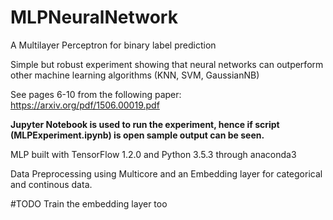 # MLPNeuralNetwork
A Multilayer Perceptron for binary label prediction

Simple but robust experiment showing that neural networks can outperform
other machine learning algorithms (KNN, SVM, GaussianNB)

See pages 6-10 from the following paper: https://arxiv.org/pdf/1506.00019.pdf

**Jupyter Notebook is used to run the experiment, hence if script (MLPExperiment.ipynb) is open
sample output can be seen.**

MLP built with TensorFlow 1.2.0 and Python 3.5.3 through anaconda3

Data Preprocessing using Multicore and an Embedding layer for categorical
and continous data.

#TODO
Train the embedding layer too
